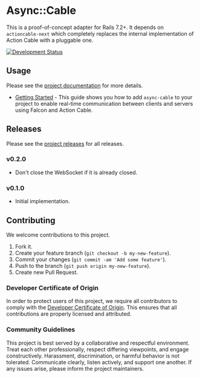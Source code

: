 # Async::Cable

This is a proof-of-concept adapter for Rails 7.2+. It depends on `actioncable-next` which completely replaces the internal implementation of Action Cable with a pluggable one.

[![Development Status](https://github.com/socketry/async-cable/workflows/Test/badge.svg)](https://github.com/socketry/async-cable/actions?workflow=Test)

## Usage

Please see the [project documentation](https://socketry.github.io/async-cable/) for more details.

  - [Getting Started](https://socketry.github.io/async-cable/guides/getting-started/index) - This guide shows you how to add `async-cable` to your project to enable real-time communication between clients and servers using Falcon and Action Cable.

## Releases

Please see the [project releases](https://socketry.github.io/async-cable/releases/index) for all releases.

### v0.2.0

  - Don't close the WebSocket if it is already closed.

### v0.1.0

  - Initial implementation.

## Contributing

We welcome contributions to this project.

1.  Fork it.
2.  Create your feature branch (`git checkout -b my-new-feature`).
3.  Commit your changes (`git commit -am 'Add some feature'`).
4.  Push to the branch (`git push origin my-new-feature`).
5.  Create new Pull Request.

### Developer Certificate of Origin

In order to protect users of this project, we require all contributors to comply with the [Developer Certificate of Origin](https://developercertificate.org/). This ensures that all contributions are properly licensed and attributed.

### Community Guidelines

This project is best served by a collaborative and respectful environment. Treat each other professionally, respect differing viewpoints, and engage constructively. Harassment, discrimination, or harmful behavior is not tolerated. Communicate clearly, listen actively, and support one another. If any issues arise, please inform the project maintainers.

